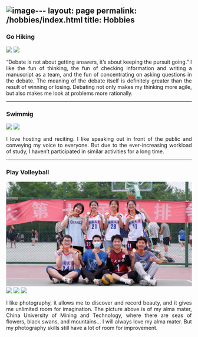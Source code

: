 ![image](https://github.com/user-attachments/assets/490c6f2c-3dd0-4594-a7e1-63d1313b731b)---
layout: page
permalink: /hobbies/index.html
title: Hobbies
---

### Go Hiking

<div class="two">
<img src="https://github.com/yuluan08/yuluan08.github.io/blob/main/images/hobby/debate%20competition.jpg?raw=true">
<img src="https://github.com/yuluan08/yuluan08.github.io/blob/main/images/hobby/debate%20competition3.jpg?raw=true">
</div>



<html>

<head>
<style>
p {
  text-align: justify;
}
</style>
</head>
<body>

<div>
  <p>“Debate is not about getting answers, it’s about keeping the pursuit going.” I like the fun of thinking, the fun of checking information and writing a manuscript as a team, and the fun of concentrating on asking questions in the debate. The meaning of the debate itself is definitely greater than the result of winning or losing. Debating not only makes my thinking more agile, but also makes me look at problems more rationally.</p>
</div>
</body>
</html>


------

### Swimmig

<div class="two">
<img src="https://github.com/yuluan08/yuluan08.github.io/blob/main/images/hobby/host1.jpg?raw=true">
<img src="https://github.com/yuluan08/yuluan08.github.io/blob/main/images/hobby/host2.jpg?raw=true">
</div>

<html>

<head>
<style>
p {
  text-align: justify;
}
</style>
</head>
<body>

<div>
  <p>I love hosting and reciting. I like speaking out in front of the public and conveying my voice to everyone. But due to the ever-increasing workload of study, I haven’t participated in similar activities for a long time.</p>
</div>

</body>
</html>


------

### Play Volleyball

<div class="four">
<img src="https://github.com/TinaZhang16/TinaZhang16.github.io/blob/main/images/hobby/volleyball_1.jpg?raw=true">
<img src="https://github.com/yuluan08/yuluan08.github.io/blob/main/images/hobby/photography2.jpg?raw=true">
<img src="https://github.com/yuluan08/yuluan08.github.io/blob/main/images/hobby/photography3.jpg?raw=true">
<img src="https://github.com/yuluan08/yuluan08.github.io/blob/main/images/hobby/photography4.jpg?raw=true">
</div>


<html>

<head>
<style>
p {
  text-align: justify;
}
</style>
</head>
<body>

<div>
  <p>I like photography, it allows me to discover and record beauty, and it gives me unlimited room for imagination. The picture above is of my alma mater, China University of Mining and Technology, where there are seas of flowers, black swans, and mountains... I will always love my alma mater. But my photography skills still have a lot of room for improvement.</p>
</div>

</body>
</html>
